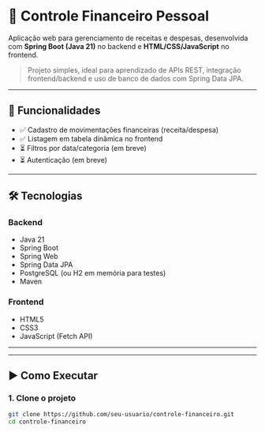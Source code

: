 # 💸 Controle Financeiro Pessoal

Aplicação web para gerenciamento de receitas e despesas, desenvolvida com **Spring Boot (Java 21)** no backend e **HTML/CSS/JavaScript** no frontend.

> Projeto simples, ideal para aprendizado de APIs REST, integração frontend/backend e uso de banco de dados com Spring Data JPA.

---

## 📌 Funcionalidades

- ✅ Cadastro de movimentações financeiras (receita/despesa)
- ✅ Listagem em tabela dinâmica no frontend
- ⏳ Filtros por data/categoria (em breve)
- ⏳ Autenticação (em breve)

---

## 🛠️ Tecnologias

### Backend
- Java 21
- Spring Boot
- Spring Web
- Spring Data JPA
- PostgreSQL (ou H2 em memória para testes)
- Maven

### Frontend
- HTML5
- CSS3
- JavaScript (Fetch API)

---


---

## ▶️ Como Executar

### 1. Clone o projeto
```bash
git clone https://github.com/seu-usuario/controle-financeiro.git
cd controle-financeiro



